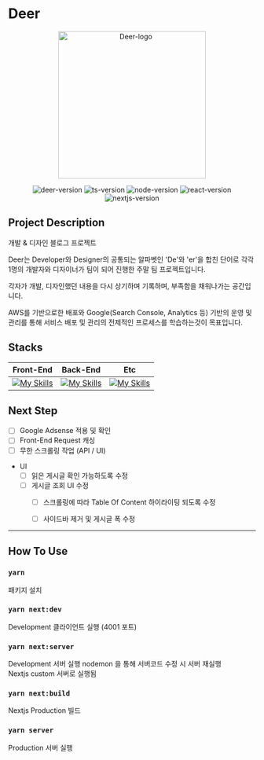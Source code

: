 # Deer

<p align="center">
  <img src="https://user-images.githubusercontent.com/34267371/220578488-41518269-e279-4dd6-9d48-412661c130af.png" alt="Deer-logo" width="300" />
</p>

<p align="center">
  <img src="https://img.shields.io/badge/version-1.0.0-green" alt="deer-version"/>
  <img src="https://img.shields.io/badge/typescript-4.2.4-blue.svg" alt="ts-version"/>
  <img src="https://img.shields.io/badge/node-14.16.1-blue.svg" alt="node-version"/>
  <img src="https://img.shields.io/badge/react-18.2.0-blue.svg" alt="react-version"/>
  <img src="https://img.shields.io/badge/next.js-14.16.1-blue.svg" alt="nextjs-version"/>
</p>

## Project Description
개발 & 디자인 블로그 프로젝트

Deer는 Developer와 Designer의 공통되는 알파벳인 'De'와 'er'을 합친 단어로 각각 1명의 개발자와 디자이너가 팀이 되어 진행한 주말 팀 프로젝트입니다.

각자가 개발, 디자인했던 내용을 다시 상기하며 기록하며, 부족함을 채워나가는 공간입니다.

AWS를 기반으로한 배포와 Google(Search Console, Analytics 등) 기반의 운영 및 관리를 통해 서비스 배포 및 관리의 전제적인 프로세스를 학습하는것이 목표입니다.

## Stacks

|   Front-End   |   Back-End   |   Etc   |
|---------------|--------------|---------|
|[![My Skills](https://skillicons.dev/icons?i=react,nextjs&theme=light)](https://skillicons.dev)|[![My Skills](https://skillicons.dev/icons?i=nodejs,express,sequelize&theme=light)](https://skillicons.dev)|[![My Skills](https://skillicons.dev/icons?i=js,ts,git,aws,gcp,figma&theme=light)](https://skillicons.dev)|

## Next Step

- [ ] Google Adsense 적용 및 확인
- [ ] Front-End Request 캐싱
- [ ] 무한 스크롤링 작업 (API / UI)
- UI 
  - [ ] 읽은 게시글 확인 가능하도록 수정
  - [ ] 게시글 조회 UI 수정
    - [ ] 스크롤링에 따라 Table Of Content 하이라이팅 되도록 수정
    - [ ] 사이드바 제거 및 게시글 폭 수정 


-----

## How To Use

### `yarn`

패키지 설치 

### `yarn next:dev`

Development 클라이언트 실행 (4001 포트)

### `yarn next:server`

Development 서버 실행 nodemon 을 통해 서버코드 수정 시 서버 재실행\
Nextjs custom 서버로 실행됨

### `yarn next:build`

Nextjs Production 빌드

### `yarn server`

Production 서버 실행

